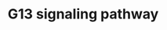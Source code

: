 ---
annotations:
- id: PW:0000125
  parent: signaling pathway
  type: Pathway Ontology
  value: G protein mediated signaling pathway
- id: PW:0000230
  parent: signaling pathway
  type: Pathway Ontology
  value: G protein mediated signaling pathway via Galpha12/Galpha13 family
authors:
- MaintBot
- Thomas
- Christine Chichester
- Mkutmon
- Eweitz
description: 'The G13 subunit is an alpha unit of heterotrimeric G proteins that regulates
  cell processes through the use of guanine nucleotide exchange factors. G13 regulates
  actin cytoskeletal remodeling in cells and is essential for receptor tyrosine kinase-induced
  migration of fibroblast and endothelial cells.  Source: [[wikipedia:G12/G13_alpha_subunits|Wikipedia]]'
last-edited: 2021-05-15
organisms:
- Danio rerio
redirect_from:
- /index.php/Pathway:WP1381
- /instance/WP1381
revision: null
schema-jsonld:
- '@context': https://schema.org/
  '@id': https://wikipathways.github.io/pathways/WP1381.html
  '@type': Dataset
  creator:
    '@type': Organization
    name: WikiPathways
  description: 'The G13 subunit is an alpha unit of heterotrimeric G proteins that
    regulates cell processes through the use of guanine nucleotide exchange factors.
    G13 regulates actin cytoskeletal remodeling in cells and is essential for receptor
    tyrosine kinase-induced migration of fibroblast and endothelial cells.  Source:
    [[wikipedia:G12/G13_alpha_subunits|Wikipedia]]'
  keywords:
  - ARHGDIG
  - CFL1
  - DIAPH1
  - PAK3
  - PPP1CC
  - arhgdig
  - arhgef1b
  - calm1b
  - cdc42l2
  - cfl2
  - citb
  - cyfip1
  - gna13a
  - iqgap1
  - iqgap2
  - limk1a
  - map3k4
  - mapk10
  - mybphb
  - myl1
  - pfn1
  - pik3ca
  - pik3cb
  - pik3cd
  - pik3r2
  - pip4k2ab
  - pkn1b
  - rac1b
  - rhoab
  - rhpn2
  - rock1
  - rock2a
  - rps6kb1a
  - sh3rf1
  - si:dkey-40c11.1
  - tnk2a
  - wasa
  - waslb
  license: CC0
  name: G13 signaling pathway
seo: CreativeWork
title: G13 signaling pathway
wpid: WP1381
---